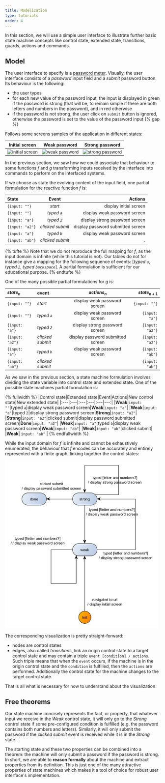 ```yaml
---
title: Modelization
type: tutorials
order: 4
---
```


In this section, we will use a simple user interface to illustrate further basic state machine concepts like control state, extended state, transitions, guards, actions and commands. 

## Model
The user interface to specify is a [password meter](https://cdn.dribbble.com/users/522131/screenshots/4467712/password_strength.png). Visually, the user interface consists of a *password* input field and a *submit* password button. Its behaviour is the following:
- the user types
- for each new value of the password input, the input is displayed in green if the password is strong (that will be, to remain simple if there are both letters and numbers in the password), and in red otherwise
- if the password is not strong, the user click on `submit` button is ignored, otherwise the password is set to the value of the password input
{% gap %}

Follows some screens samples of the application in different states:

|Initial screen|Weak password|Strong password|
|:---:|:---:|:---:|
|![initial screen](https://i.imgur.com/ECzIRk2.png)|![weak password](https://i.imgur.com/q9TJFl4.png?1)|![strong password](https://i.imgur.com/QzWNHng.png)|

In the previous section, we saw how we could associate that behaviour to some functions $f$ and $g$ transforming inputs received by the interface into commands to perform on the interfaced systems.

If we choose as state the evolving content of the input field, one partial formulation for the reactive function $f$ is:

|State|Event|Actions|
|:---|:---:|---:|
|`{input: ""}`|*start*|display initial screen|
|`{input: ""}`|*typed `a`*|display weak password screen|
|`{input: "a"}`|*typed `2`*|display strong password screen|
|`{input: "a2"}`|*clicked submit*|display password submitted screen|
|`{input: "a"}`|*typed `b`*|display weak password screen|
|`{input: "ab"}`|*clicked submit*| .|

{% tufte %}
Note that we do not reproduce the full mapping for $f$, as the input domain is infinite (while this tutorial is not). Our tables do not for instance give a mapping for the following sequence of events: [*typed `a`*, *typed `2`*, *typed `backspace`*]. A partial formulation is sufficient for our educational purpose.
{% endtufte %}

One of the many possible partial formulations for $g$ is:

|$state_n$|event|$actions_n$|$state_{n+1}$|
|:---|:---|:---:|---:|
|`{input: ""}`|*start*|display weak password screen|`{input: ""}`|
|`{input: ""}`|*typed `a`*|display weak password screen|`{input: "a"}`|
|`{input: "a"}`|*typed `2`*|display strong password screen|`{input: "a2"}`|
|`{input: "a2"}`|*clicked submit*|display password submitted screen|`{input: "a2"}`|
|`{input: "a"}`|*typed `b`*|display weak password screen|`{input: "ab"}`|
|`{input: "ab"}`|*clicked submit*| |`{input: "ab"}`|

As we saw in the previous section, a state machine formulation involves dividing the state variable into control state and extended state. One of the possible state machines partial formulation is:

{% fullwidth %}
|Control state|Extended state|Event|Actions|New control state|New extended state|
|:---|:---|:---|:---|:---|---:|
|**Weak**|`input: ""`|typed `a`|display weak password screen|**Weak**|`input: "a"`|
|**Weak**|`input: "a"`|typed `2`|display strong password screen|**Strong**|`input: "a2"`|
|**Strong**|`input: "a2"`|clicked submit|display password submitted screen|**Done**|`input: "a2"`|
|**Weak**|`input: "a"`|typed `b`|display weak password screen|**Weak**|`input: "ab"`|
|**Weak**|`input: "ab"`|clicked submit|  |**Weak**| `input: "ab"` |
{% endfullwidth %}

While the input domain for $f$ is infinite and cannot be exhaustively enumerated, the behaviour that $f$ encodes can be accurately and entirely represented with a finite graph, linking together the control states:

![password submit fsm](../../graphs/password%20submit%20fsm.png)

The corresponding visualization is pretty straight-forward:

- nodes are control states
- edges, also called *transitions*, link an origin control state to a target control state and may contain a triple `event [condition] / actions`. Such triple means that when the `event` occurs, if the machine is in the origin control state and the `condition` is fulfilled, then the `actions` are performed. Additionally the control state for the machine changes to the target control state.

That is all what is necessary for now to understand about the visualization.

## Free theorems
Our state machine concisely represents the fact, or property, that whatever input we receive in the *Weak* control state, it will only go to the *Strong* control state if some pre-configured condition is fulfilled (e.g. the password contains both numbers and letters). Similarly, it will only submit the password if the *clicked submit* event is received while it is in the *Strong* state.

The starting state and these two properties can be combined into a theorem: the machine will only submit a password if the password is strong. In short, we are able to **reason formally** about the machine and extract properties from its definition. This is just one of the many attractive properties of state machines which makes it a tool of choice for robust user interface's implementation.
